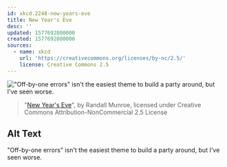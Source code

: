 ```yaml
---
id: xkcd.2248-new-years-eve
title: New Year's Eve
desc: ''
updated: 1577692800000
created: 1577692800000
sources:
  - name: xkcd
    url: 'https://creativecommons.org/licenses/by-nc/2.5/'
    license: Creative Commons 2.5
---
```

!["Off-by-one errors" isn't the easiest theme to build a party around, but I've seen worse.](https://imgs.xkcd.com/comics/new_years_eve.png)
> "[New Year's Eve](https://xkcd.com/2248/)", by Randall Munroe, licensed under Creative Commons Attribution-NonCommercial 2.5 License

## Alt Text
"Off-by-one errors" isn't the easiest theme to build a party around, but I've seen worse.
